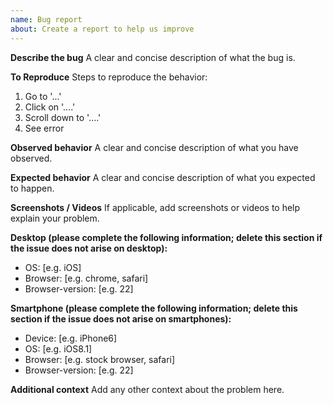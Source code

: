 ```yaml
---
name: Bug report
about: Create a report to help us improve
---
```

<!--
  - Thanks for taking the time to report a bug in the Oppia project.
  - Before filing a new issue, please do a quick search to check that it hasn't
  - already been filed on the [issue tracker](https://github.com/oppia/oppia/issues)._
  -->

**Describe the bug**
A clear and concise description of what the bug is.

**To Reproduce**
Steps to reproduce the behavior:
 1. Go to '...'
 2. Click on '....'
 3. Scroll down to '....'
 4. See error

**Observed behavior**
A clear and concise description of what you have observed.

**Expected behavior**
A clear and concise description of what you expected to happen.

**Screenshots / Videos**
If applicable, add screenshots or videos to help explain your problem.

**Desktop (please complete the following information; delete this section if the issue does not arise on desktop):**
 - OS: [e.g. iOS]
 - Browser: [e.g. chrome, safari]
 - Browser-version: [e.g. 22]

**Smartphone (please complete the following information; delete this section if the issue does not arise on smartphones):**
 - Device: [e.g. iPhone6]
 - OS: [e.g. iOS8.1]
 - Browser: [e.g. stock browser, safari]
 - Browser-version: [e.g. 22]

**Additional context**
Add any other context about the problem here.
